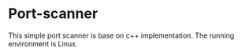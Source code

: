 # Port-scanner
This simple port scanner is base on c++ implementation. The running environment is Linux.
